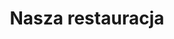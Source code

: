 ---
layout: "pages/restaurace.njk"

title: 'Nasza restauracja'
description: 'Zapraszamy na kulinarne doznania w restauracji Chateau Orlice. Dania kuchni czeskiej i regionalnej w historycznym otoczeniu Gór Orlickich.'
permalink: 'pl/restaurace/'

eleventyNavigation:
  key: Restauracja
  order: 300


landing:
  breadcrumbsHome: Strona główna
  breadcrumbsCurrent: Restauracja

  heading: Nasza restauracja

  mouseIconAlt: Ikona myszki komputerowej

  imageUrl: /assets/images/restaurant/restaurant-1.jpg
  imageAlt: Kobiety na romantycznej kolacji w Chateau Orlice


serviceInfo:
  heading: Skosztuj naszej kuchni
  text: Przeżyj wyjątkowe chwile przy stole, gdzie historyczna atmosfera spotyka się z smakami tradycyjnej i nowoczesnej gastronomii. W naszej restauracji czeka na Ciebie wspaniałe doznanie kulinarne. Niezależnie od tego, czy przychodzisz na kolację we dwoje, czy na uroczysty obiad, wyjdziesz z apetytem na powrót.

  items:
    - title: Godziny otwarcia
      subitems:
        - text: "Poniedziałek – czwartek: 17:00 – 20:00"
        - text: "Piątek – sobota: 12:00 – 22:00"
        - text: "Niedziela: 12:00 – 20:00"

    - title: Menu
      subitems:
        - text: Zobacz więcej
          url: /assets/cms/chateau-orlice-jidelni-listek.pdf
          blank: true

    - title: Karty płatnicze
      subitems:
        - text: Akceptujemy karty płatnicze

    - title: Kontakt
      subitems:
        - text: +420 774 000 309
          url: tel:+420774000309

        - text: gastro@eywan.cz
          url: mailto:gastro@eywan.cz

  imageUrl: /assets/images/restaurant/restaurant-3.jpg
  imageAlt: Restauracja Chateau Orlice

  backgroundAlt: Tło z grafiką Chateau Orlice


restaurant:
  topper: Restauracja
  heading: Miejsce dla wyjątkowych smaków i chwil

  imageUrl: /assets/images/restaurant/restaurant-2.jpg
  imageAlt: Restauracja Chateau Orlice z innego ujęcia

  paragraphs:
    - text: Sama restauracja może pomieścić 40 gości, ale dzięki połączeniu z sąsiednią salą kolumnową z ekspozycjami historycznymi można ją powiększyć do 90 osób. W miesiącach letnich można delektować się posiłkami na tarasie z widokiem na staw i ścieżkę rowerową – idealne miejsce na spokojne popołudnie lub wieczorne spotkanie.

    - text: Dzięki pełnemu zapleczu technicznemu możemy zapewnić catering na świeżym powietrzu lub grilla na dziedzińcu – idealne rozwiązanie na imprezy firmowe, uroczystości, wesela i inne uroczystości.

  cta: Menu


pub:
  topper: Średniowieczna tawerna
  heading: Średniowieczna uczta w piwnicznych sklepieniach

  imageUrl: /assets/images/restaurant/stredoveka-krcma-1.jpg
  imageAlt: Średniowieczna tawerna w Chateau Orlice

  paragraphs:
    - text: W sercu renesansowej części twierdzy kryje się miejsce, w którym zatrzymał się czas – nasza średniowieczna tawerna. Sklepione sufity, oryginalna kamienna podłoga i masywny kominek z otwartym paleniskiem tworzą scenerię jak z dawnych czasów. To właśnie tutaj poczujesz atmosferę, która pobudza wyobraźnię i apetyt – czy to podczas uczty z potrawami pieczonymi na desce i piwem z dzbana, czy podczas pojedynku szermierzy i występów wędrownych artystów.

    - text: Karczma jest idealnym miejscem na prywatne uroczystości, imprezy firmowe lub stylowe spotkania z przyjaciółmi. Jest otwarta na zamówienie – i za każdym razem zapewnia wyjątkowy wieczór, który na długo pozostaje w pamięci.
---